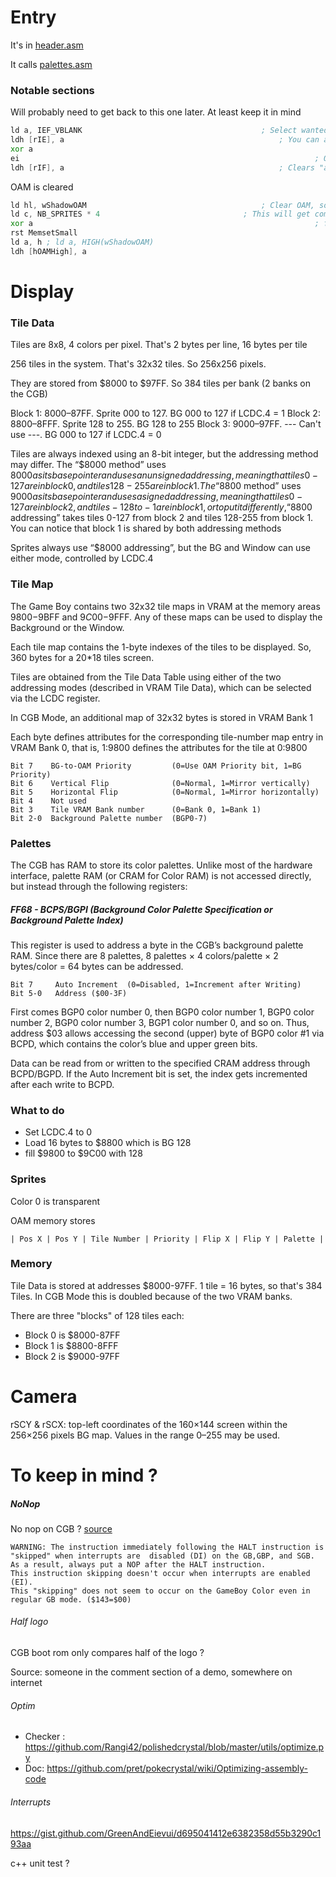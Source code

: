 # Entry

It's in [header.asm](src/header.asm)

It calls [palettes.asm](src/palettes.asm)

### Notable sections

Will probably need to get back to this one later. At least keep it in mind

```asm
ld a, IEF_VBLANK										; Select wanted interrupts here
ldh [rIE], a												; You can also enable them later if you want
xor a
ei 																	; Only takes effect after the following instruction
ldh [rIF], a 												; Clears "accumulated" interrupts
```	

OAM is cleared

```asm
ld hl, wShadowOAM										; Clear OAM, so it doesn't display garbage
ld c, NB_SPRITES * 4								; This will get committed to hardware OAM after the end of the first
xor a																; frame, but the hardware doesn't display it, so that's fine.
rst MemsetSmall
ld a, h ; ld a, HIGH(wShadowOAM)
ldh [hOAMHigh], a
```


# Display

### Tile Data

Tiles are 8x8, 4 colors per pixel. That's 2 bytes per line, 16 bytes per tile

256 tiles in the system. That's 32x32 tiles. So 256x256 pixels.

They are stored from $8000 to $97FF. So 384 tiles per bank (2 banks on the CGB)

Block 1: $8000–$87FF. Sprite 000 to 127. BG 000 to 127 if LCDC.4 = 1
Block 2: $8800–$8FFF. Sprite 128 to 255. BG 128 to 255
Block 3: $9000–$97FF.	--- Can't use ---. BG 000 to 127 if LCDC.4 = 0


Tiles are always indexed using an 8-bit integer, but the addressing method may differ. 
The “$8000 method” uses $8000 as its base pointer and uses an unsigned addressing, meaning that tiles 0-127 are in block 0, and tiles 128-255 are in block 1. 
The “$8800 method” uses $9000 as its base pointer and uses a signed addressing, meaning that tiles 0-127 are in block 2, and tiles -128 to -1 are in block 1, or to put it differently, “$8800 addressing” takes tiles 0-127 from block 2 and tiles 128-255 from block 1. 
You can notice that block 1 is shared by both addressing methods

Sprites always use “$8000 addressing”, but the BG and Window can use either mode, controlled by LCDC.4

### Tile Map

The Game Boy contains two 32x32 tile maps in VRAM at the memory areas $9800-$9BFF and $9C00-$9FFF.
Any of these maps can be used to display the Background or the Window.

Each tile map contains the 1-byte indexes of the tiles to be displayed. So, 360 bytes for a 20*18 tiles screen.

Tiles are obtained from the Tile Data Table using either of the two addressing modes (described in VRAM Tile Data), which can be selected via the LCDC register.

In CGB Mode, an additional map of 32x32 bytes is stored in VRAM Bank 1

Each byte defines attributes for the corresponding tile-number map entry in VRAM Bank 0, that is, 1:9800 defines the attributes for the tile at 0:9800

```
Bit 7    BG-to-OAM Priority         (0=Use OAM Priority bit, 1=BG Priority)
Bit 6    Vertical Flip              (0=Normal, 1=Mirror vertically)
Bit 5    Horizontal Flip            (0=Normal, 1=Mirror horizontally)
Bit 4    Not used
Bit 3    Tile VRAM Bank number      (0=Bank 0, 1=Bank 1)
Bit 2-0  Background Palette number  (BGP0-7)
```

### Palettes

The CGB has RAM to store its color palettes. 
Unlike most of the hardware interface, palette RAM (or CRAM for Color RAM) is not accessed directly, but instead through the following registers:

##### FF68 - BCPS/BGPI (Background Color Palette Specification or Background Palette Index)

This register is used to address a byte in the CGB’s background palette RAM. 
Since there are 8 palettes, 8 palettes × 4 colors/palette × 2 bytes/color = 64 bytes can be addressed.

```
Bit 7     Auto Increment  (0=Disabled, 1=Increment after Writing)
Bit 5-0   Address ($00-3F)
```

First comes BGP0 color number 0, then BGP0 color number 1, BGP0 color number 2, BGP0 color number 3, BGP1 color number 0, and so on. 
Thus, address $03 allows accessing the second (upper) byte of BGP0 color #1 via BCPD, which contains the color’s blue and upper green bits.

Data can be read from or written to the specified CRAM address through BCPD/BGPD. 
If the Auto Increment bit is set, the index gets incremented after each write to BCPD. 

### What to do 

- Set LCDC.4 to 0
- Load 16 bytes to $8800 which is BG 128
- fill $9800 to $9C00 with 128


### Sprites

Color 0 is transparent

OAM memory stores


`| Pos X | Pos Y | Tile Number | Priority | Flip X | Flip Y | Palette |`


### Memory

Tile Data is stored at addresses $8000-97FF. 1 tile = 16 bytes, so that's 384 Tiles. In CGB Mode this is doubled because of the two VRAM banks.

There are three "blocks" of 128 tiles each:

- Block 0 is $8000-87FF
- Block 1 is $8800-8FFF
- Block 2 is $9000-97FF

# Camera

rSCY & rSCX: top-left coordinates of the 160×144 screen within the 256×256 pixels BG map. Values in the range 0–255 may be used.


# To keep in mind ?

##### NoNop

No nop on CGB ? [source](http://marc.rawer.de/Gameboy/Docs/GBCPUman.pdf)
```
WARNING: The instruction immediately following the HALT instruction is "skipped" when interrupts are  disabled (DI) on the GB,GBP, and SGB. 
As a result, always put a NOP after the HALT instruction. 
This instruction skipping doesn't occur when interrupts are enabled (EI).
This "skipping" does not seem to occur on the GameBoy Color even in regular GB mode. ($143=$00)
```

###### Half logo

CGB boot rom only compares half of the logo ? 

Source: someone in the comment section of a demo, somewhere on internet

###### Optim

- Checker : https://github.com/Rangi42/polishedcrystal/blob/master/utils/optimize.py
- Doc: https://github.com/pret/pokecrystal/wiki/Optimizing-assembly-code

###### Interrupts

https://gist.github.com/GreenAndEievui/d695041412e6382358d55b3290c193aa


c++ unit test ?
